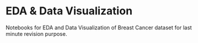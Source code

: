 # EDA & Data Visualization 

Notebooks for EDA and Data Visualization of Breast Cancer dataset for last minute revision purpose.
 

